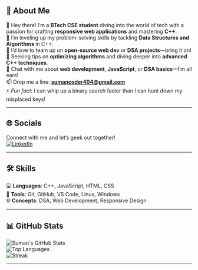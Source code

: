 ## 💫 About Me  

👋 Hey there! I’m a **BTech CSE student** diving into the world of tech with a passion for crafting **responsive web applications** and mastering **C++**.  
🌱 I’m leveling up my problem-solving skills by tackling **Data Structures and Algorithms** in C++.  
👯 I’d love to team up on **open-source web dev** or **DSA projects**—bring it on!  
🤔 Seeking tips on **optimizing algorithms** and diving deeper into **advanced C++ techniques**.  
💬 Chat with me about **web development**, **JavaScript**, or **DSA basics**—I’m all ears!  
📫 Drop me a line: **[sumancoder404@gmail.com](mailto:sumancoder404@gmail.com)**  
⚡ *Fun fact*: I can whip up a binary search faster than I can hunt down my misplaced keys!  

---

## 🌐 Socials  
Connect with me and let’s geek out together!  
[![LinkedIn](https://img.shields.io/badge/LinkedIn-0A66C2?style=for-the-badge&logo=linkedin&logoColor=white)](https://www.linkedin.com/in/suman-maity-b84879292/)   

---

## 🛠️ Skills  
💻 **Languages**: C++, JavaScript, HTML, CSS  
🧰 **Tools**: Git, GitHub, VS Code, Linux, Windows  
🌐 **Concepts**: DSA, Web Development, Responsive Design  

---

## 📊 GitHub Stats  
![Suman's GitHub Stats](https://github-readme-stats.vercel.app/api?username=sumancpp&show_icons=true&theme=radical&hide_border=true)  
![Top Languages](https://github-readme-stats.vercel.app/api/top-langs/?username=sumancpp&layout=compact&theme=radical&hide_border=true)  
![Streak](https://github-readme-streak-stats.herokuapp.com/?user=sumancpp&theme=radical&hide_border=true)  

---



<!--
**sumancpp/sumancpp** is a ✨ _special_ ✨ repository because its `README.md` (this file) appears on your GitHub profile.

Here are some ideas to get you started:

- 🔭 I’m currently working on ...
- 🌱 I’m currently learning ...
- 👯 I’m looking to collaborate on ...
- 🤔 I’m looking for help with ...
- 💬 Ask me about ...
- 📫 How to reach me: ...
- 😄 Pronouns: ...
- ⚡ Fun fact: ...
-->
